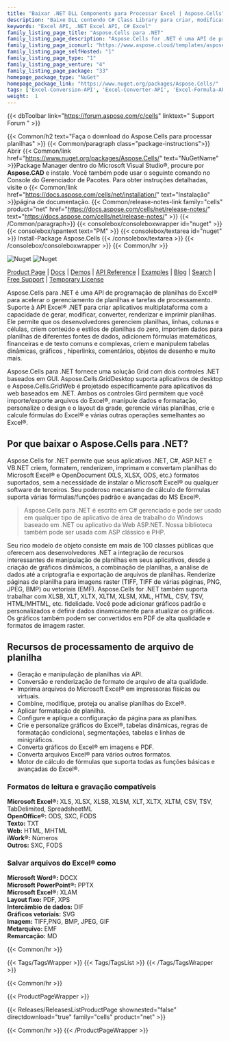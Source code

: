 ```yaml
---
title: "Baixar .NET DLL Components para Processar Excel | Aspose.Cells"
description: "Baixe DLL contendo C# Class Library para criar, modificar, renderizar e imprimir planilhas MS Excel® e OpenOffice® via .NET API. Converta para DOCX, PPTX, PDF, XPS."
keywords: "Excel API, .NET Excel API, C# Excel"
family_listing_page_title: "Aspose.Cells para .NET"
family_listing_page_description: "Aspose.Cells for .NET é uma API de programação de planilhas do Excel que permite que desenvolvedores de software manipulem e convertam arquivos de planilhas de dentro de seus próprios aplicativos. Uma combinação de APIs e controles GUI - Aspose.Cells para .NET acelera o processamento de planilhas e as tarefas de conversão."
family_listing_page_iconurl: "https://www.aspose.cloud/templates/aspose/App_Themes/V3/images/cells/272x272/aspose_cells-for-net.png"
family_listing_page_selfHosted: "1"
family_listing_page_type: "1"
family_listing_page_venture: "4"
family_listing_page_package: "33"
homepage_package_type: "NuGet"
homepage_package_link: "https://www.nuget.org/packages/Aspose.Cells/"
tags: ['Excel-Conversion-API', 'Excel-Converter-API', 'Excel-Formula-API', 'Excel-Library', 'Excel-to-BMP', 'Excel-to-DOCX', 'Excel-to-EMF', 'Excel-to-GIF', 'Excel-to-HTML', 'Excel-to-Image', 'Excel-to-JPEG', 'Excel-to-JPG', 'Excel-to-Markdown', 'Excel-to-MD', 'Excel-to-MHTML', 'Excel-to-PDF', 'Excel-to-PDFA', 'Excel-to-PNG', 'Excel-to-PPTX', 'Excel-to-SVG', 'Excel-to-TIFF', 'Excel-to-XPS', 'XLS-to-PDF', 'XLS-to-XLSX', 'XLS-to-XPS', 'XLSX-to-DOCX', 'XLSX-to-HTML', 'XLSX-to-Markdown', 'XLSX-to-MD', 'XLSX-to-MHTML', 'XLSX-to-PDF', 'XLSX-to-PPTX']
weight:  1
---
```


{{< dbToolbar link="https://forum.aspose.com/c/cells" linktext=" Support Forum " >}}

{{< Common/h2 text="Faça o download do Aspose.Cells para processar planilhas"  >}}
{{< Common/paragraph class="package-instructions">}}
Abrir
{{< Common/link href="https://www.nuget.org/packages/Aspose.Cells/" text="NuGetName"  >}}Package Manager dentro do Microsoft Visual Studio®, procure por <b>Aspose.CAD</b> e instale. Você também pode usar o seguinte comando no Console do Gerenciador de Pacotes. Para obter instruções detalhadas, visite o
{{< Common/link href="https://docs.aspose.com/cells/net/installation/" text="Instalação"  >}}página de documentação.
{{< Common/release-notes-link family="cells" product="net" href="https://docs.aspose.com/cells/net/release-notes/" text="https://docs.aspose.com/cells/net/release-notes/"  >}}
{{< /Common/paragraph>}}
{{< consolebox/consoleboxwrapper id="nuget" >}}
       {{< consolebox/spantext text="PM" >}}
       {{< consolebox/textarea id="nuget" >}} Install-Package Aspose.Cells {{< /consolebox/textarea >}}
{{< /consolebox/consoleboxwrapper >}}
{{< Common/hr >}}

![Nuget](https://img.shields.io/nuget/v/Aspose.Cells) ![Nuget](https://img.shields.io/nuget/dt/Aspose.Cells?label=nuget%20downloads)

[Product Page](https://products.aspose.com/cells/net/) | [Docs](https://docs.aspose.com/cells/net/) | [Demos](https://products.aspose.app/cells/family) | [API Reference](https://reference.aspose.com/cells/net/) | [Examples](https://github.com/aspose-cells/Aspose.Cells-for-.NET) | [Blog](https://blog.aspose.com/category/cells/) | [Search](https://search.aspose.com/) | [Free Support](https://forum.aspose.com/c/cells) | [Temporary License](https://purchase.aspose.com/temporary-license)

Aspose.Cells para .NET é uma API de programação de planilhas do Excel® para acelerar o gerenciamento de planilhas e tarefas de processamento. Suporte à API Excel® .NET para criar aplicativos multiplataforma com a capacidade de gerar, modificar, converter, renderizar e imprimir planilhas. Ele permite que os desenvolvedores gerenciem planilhas, linhas, colunas e células, criem conteúdo e estilos de planilhas do zero, importem dados para planilhas de diferentes fontes de dados, adicionem fórmulas matemáticas, financeiras e de texto comuns e complexas, criem e manipulem tabelas dinâmicas, gráficos , hiperlinks, comentários, objetos de desenho e muito mais.

Aspose.Cells para .NET fornece uma solução Grid com dois controles .NET baseados em GUI. Aspose.Cells.GridDesktop suporta aplicativos de desktop e Aspose.Cells.GridWeb é projetado especificamente para aplicativos da web baseados em .NET. Ambos os controles Gird permitem que você importe/exporte arquivos do Excel®, manipule dados e formatação, personalize o design e o layout da grade, gerencie várias planilhas, crie e calcule fórmulas do Excel® e várias outras operações semelhantes ao Excel®.

## Por que baixar o Aspose.Cells para .NET?

Aspose.Cells for .NET permite que seus aplicativos .NET, C#, ASP.NET e VB.NET criem, formatem, renderizem, imprimam e convertam planilhas do Microsoft Excel® e OpenDocument (XLS, XLSX, ODS, etc.) formatos suportados, sem a necessidade de instalar o Microsoft Excel® ou qualquer software de terceiros. Seu poderoso mecanismo de cálculo de fórmulas suporta várias fórmulas/funções padrão e avançadas do MS Excel®.

> Aspose.Cells para .NET é escrito em C# gerenciado e pode ser usado em qualquer tipo de aplicativo de área de trabalho do Windows baseado em .NET ou aplicativo da Web ASP.NET. Nossa biblioteca também pode ser usada com ASP clássico e PHP.

Seu rico modelo de objeto consiste em mais de 100 classes públicas que oferecem aos desenvolvedores .NET a integração de recursos interessantes de manipulação de planilhas em seus aplicativos, desde a criação de gráficos dinâmicos, a combinação de planilhas, a análise de dados até a criptografia e exportação de arquivos de planilhas. Renderize páginas de planilha para imagens raster (TIFF, TIFF de várias páginas, PNG, JPEG, BMP) ou vetoriais (EMF). Aspose.Cells for .NET também suporta trabalhar com XLSB, XLT, XLTX, XLTM, XLSM, XML, HTML, CSV, TSV, HTML/MHTML, etc. fidelidade. Você pode adicionar gráficos padrão e personalizados e definir dados dinamicamente para atualizar os gráficos. Os gráficos também podem ser convertidos em PDF de alta qualidade e formatos de imagem raster.

## Recursos de processamento de arquivo de planilha

- Geração e manipulação de planilhas via API.
- Conversão e renderização de formato de arquivo de alta qualidade.
- Imprima arquivos do Microsoft Excel® em impressoras físicas ou virtuais.
- Combine, modifique, proteja ou analise planilhas do Excel®.
- Aplicar formatação de planilha.
- Configure e aplique a configuração da página para as planilhas.
- Crie e personalize gráficos do Excel®, tabelas dinâmicas, regras de formatação condicional, segmentações, tabelas e linhas de minigráficos.
- Converta gráficos do Excel® em imagens e PDF.
- Converta arquivos Excel® para vários outros formatos.
- Motor de cálculo de fórmulas que suporta todas as funções básicas e avançadas do Excel®.

### Formatos de leitura e gravação compatíveis

**Microsoft Excel®:** XLS, XLSX, XLSB, XLSM, XLT, XLTX, XLTM, CSV, TSV, TabDelimited, SpreadsheetML\
**OpenOffice®:** ODS, SXC, FODS\
**Texto:** TXT\
**Web:** HTML, MHTML\
**iWork®:** Números\
**Outros:** SXC, FODS

### Salvar arquivos do Excel® como

**Microsoft Word®:** DOCX\
**Microsoft PowerPoint®:** PPTX\
**Microsoft Excel®:** XLAM\
**Layout fixo:** PDF, XPS\
**Intercâmbio de dados:** DIF\
**Gráficos vetoriais:** SVG\
**Imagem:** TIFF,PNG, BMP, JPEG, GIF\
**Metarquivo:** EMF\
**Remarcação:** MD

{{< Common/hr >}}

{{< Tags/TagsWrapper >}}
 {{< Tags/TagsList >}}
{{< /Tags/TagsWrapper >}}

{{< Common/hr >}}

{{< ProductPageWrapper >}}
<!-- ReleasesListProductPage-->
   {{< Releases/ReleasesListProductPage shownested="false"  directdownload="true" family="cells" product="net" >}}
<!-- /ReleasesListProductPage-->
{{< Common/hr >}}
{{< /ProductPageWrapper >}}

